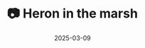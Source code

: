 ---
title: '📷 Heron in the marsh'
date: '2025-03-09'
image: 'https://cdn.diblasio.social/static/photos/2025/20250309_111716.jpg'
thumbnail: 'https://cdn.diblasio.social/static/photos/2025/thumbnails/20250309_111716.jpg'
alt_text: "A heron standing in a marshy area among dried reeds."
tags:
  - "#Photography"
  - "#Netherlands"
  - "#Huizen"
  - "#Heron"
  - "#BirdWatching"
  - "#NaturePhotography"
  - "#Wildlife"
  - "#Fujifilm"
  - "#FujifilmXT4"
  - "#Mirrorless"
description: ''
created_date: '2025-03-09'
location: "Randweg, Stad en Lande, Huizerhoogt, Huizen, Noord-Holland, Nederland, 1276 GE, Nederland"
exif_data: "FUJIFILM X-T4 XF100-400mmF4.5-5.6 R LM OIS WR (1/280 | f/5.6 | ISO 160)"
draft: false
---